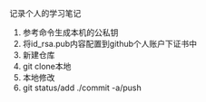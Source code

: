 
记录个人的学习笔记

1. 参考命令生成本机的公私钥
2. 将id_rsa.pub内容配置到github个人账户下证书中
3. 新建仓库
4. git clone本地
5. 本地修改
6. git status/add ./commit -a/push
